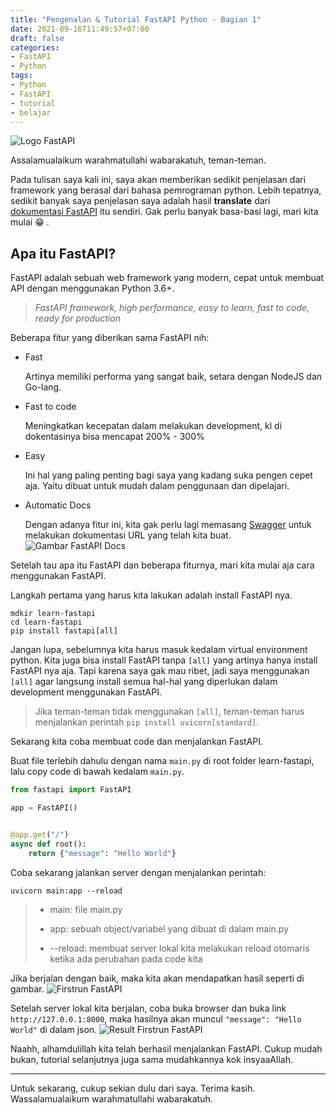 ```yaml
---
title: "Pengenalan & Tutorial FastAPI Python - Bagian 1"
date: 2021-09-16T11:49:57+07:00
draft: false
categories:
- FastAPI
- Python
tags:
- Python
- FastAPI
- tutorial
- belajar
---
```


![Logo FastAPI](https://ik.imagekit.io/pictea/logo-fastapi_Xm2rZ5c53.png?updatedAt=1631776819969)

Assalamualaikum warahmatullahi wabarakatuh, teman-teman.

Pada tulisan saya kali ini, saya akan memberikan sedikit penjelasan dari framework yang berasal dari bahasa pemrograman python. Lebih tepatnya, sedikit banyak saya penjelasan saya adalah hasil __translate__ dari [dokumentasi FastAPI](https://fastapi.tiangolo.com/) itu sendiri. Gak perlu banyak basa-basi lagi, mari kita mulai :grin: .

## Apa itu FastAPI?
FastAPI adalah sebuah web framework yang modern, cepat untuk membuat API dengan menggunakan Python 3.6+.
> _FastAPI framework, high performance, easy to learn, fast to code, ready for production_

Beberapa fitur yang diberikan sama FastAPI nih:
* Fast
    
    Artinya memiliki performa yang sangat baik, setara dengan NodeJS dan Go-lang.
* Fast to code
    
    Meningkatkan kecepatan dalam melakukan development, kl di dokentasinya bisa mencapat 200% - 300%
* Easy
    
    Ini hal yang paling penting bagi saya yang kadang suka pengen cepet aja. Yaitu dibuat untuk mudah dalam penggunaan dan dipelajari.
* Automatic Docs

    Dengan adanya fitur ini, kita gak perlu lagi memasang [Swagger](https://swagger.io/) untuk melakukan dokumentasi URL yang telah kita buat.
    ![Gambar FastAPI Docs](https://ik.imagekit.io/pictea/pict-fastapi-docs_k-BOZXxZZiD.png?updatedAt=1631776820185)

Setelah tau apa itu FastAPI dan beberapa fiturnya, mari kita mulai aja cara menggunakan FastAPI.

Langkah pertama yang harus kita lakukan adalah install FastAPI nya.
```
mdkir learn-fastapi
cd learn-fastapi
pip install fastapi[all]
```
Jangan lupa, sebelumnya kita harus masuk kedalam virtual environment python. Kita juga bisa install FastAPI tanpa ``[all]`` yang artinya hanya install FastAPI nya aja. Tapi karena saya gak mau ribet, jadi saya menggunakan ``[all]`` agar langsung install semua hal-hal yang diperlukan dalam development menggunakan FastAPI.

> Jika teman-teman tidak menggunakan ``[all]``, teman-teman harus menjalankan perintah ``pip install uvicorn[standard]``.


Sekarang kita coba membuat code dan menjalankan FastAPI.

Buat file terlebih dahulu dengan nama ``main.py`` di root folder learn-fastapi, lalu copy code di bawah kedalam ``main.py``.

```python
from fastapi import FastAPI

app = FastAPI()


@app.get("/")
async def root():
    return {"message": "Hello World"}
```

Coba sekarang jalankan server dengan menjalankan perintah:
```
uvicorn main:app --reload
```
> * main: file main.py
>
> * app: sebuah object/variabel yang dibuat di dalam main.py
>
> * --reload: membuat server lokal kita melakukan reload otomaris ketika ada perubahan pada code kita

Jika berjalan dengan baik, maka kita akan mendapatkan hasil seperti di gambar.
![Firstrun FastAPI](https://ik.imagekit.io/pictea/pict-runfirst-fastapi_F-8bLMxV4.png?updatedAt=1631776821074)

Setelah server lokal kita berjalan, coba buka browser dan buka link ``http://127.0.0.1:8000``, maka hasilnya akan muncul ``"message": "Hello World"`` di dalam json.
![Result Firstrun FastAPI](https://ik.imagekit.io/pictea/pict-resultfirstrun-fastapi_vbzSvd7tl.png?updatedAt=1631776822006)

Naahh, alhamdulillah kita telah berhasil menjalankan FastAPI. Cukup mudah bukan, tutorial selanjutnya juga sama mudahkannya kok insyaaAllah. 

---
Untuk sekarang, cukup sekian dulu dari saya. Terima kasih.
Wassalamualaikum warahmatullahi wabarakatuh.